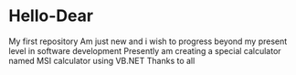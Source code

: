 # Hello-Dear
My first repository
Am just new and i wish to progress beyond my present level in software development
Presently am creating a special calculator named MSI calculator using VB.NET
Thanks to all
